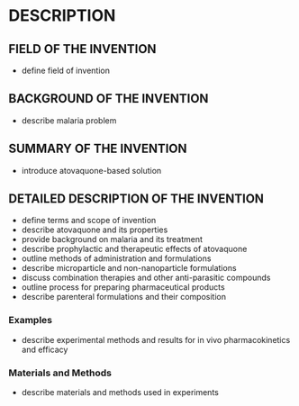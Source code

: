 # DESCRIPTION

## FIELD OF THE INVENTION

- define field of invention

## BACKGROUND OF THE INVENTION

- describe malaria problem

## SUMMARY OF THE INVENTION

- introduce atovaquone-based solution

## DETAILED DESCRIPTION OF THE INVENTION

- define terms and scope of invention
- describe atovaquone and its properties
- provide background on malaria and its treatment
- describe prophylactic and therapeutic effects of atovaquone
- outline methods of administration and formulations
- describe microparticle and non-nanoparticle formulations
- discuss combination therapies and other anti-parasitic compounds
- outline process for preparing pharmaceutical products
- describe parenteral formulations and their composition

### Examples

- describe experimental methods and results for in vivo pharmacokinetics and efficacy

### Materials and Methods

- describe materials and methods used in experiments


